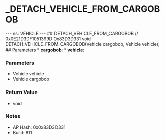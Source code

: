 # _DETACH_VEHICLE_FROM_CARGOBOB

--- ns: VEHICLE --- ## DETACH_VEHICLE_FROM_CARGOBOB  // 0x0E21D3DF1051399D 0x83D3D331 void DETACH_VEHICLE_FROM_CARGOBOB(Vehicle cargobob, Vehicle vehicle);   ## Parameters * **cargobob**: * **vehicle**:

### Parameters
* Vehicle vehicle
* Vehicle cargobob

### Return Value
* void

### Notes
* AP Hash: 0x0x83D3D331
* Build: 811

